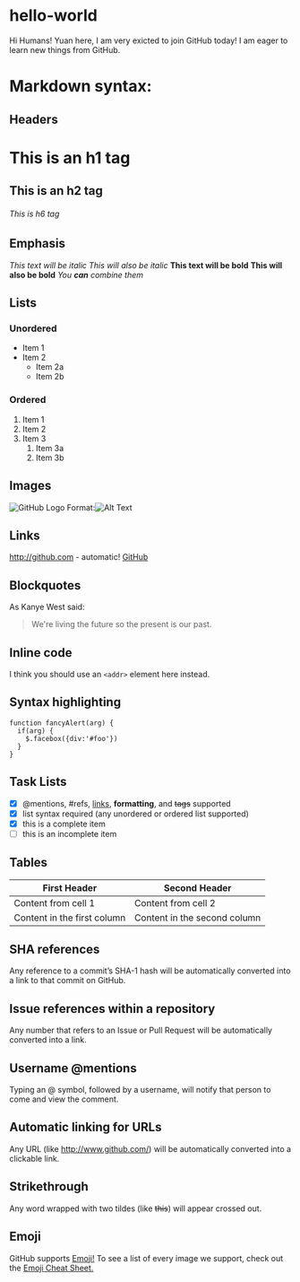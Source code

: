 # hello-world

Hi Humans!
Yuan here, I am very exicted to join GitHub today! I am eager to learn new things from GitHub. 

# Markdown syntax:
## Headers
# This is an h1 tag
## This is an h2 tag
###### This is h6 tag

 ## Emphasis
 *This text will be italic*
_This will also be italic_
**This text will be bold**
__This will also be bold__
_You **can** combine them_

## Lists
### Unordered
 * Item 1
* Item 2
  * Item 2a
  * Item 2b
 
### Ordered
1. Item 1
1. Item 2
1. Item 3
   1. Item 3a
   1. Item 3b

## Images
![GitHub Logo](https://octodex.github.com/images/cat.png)
 Format:![Alt Text](url)
 
 ## Links
 http://github.com - automatic!
[GitHub](http://github.com)
 
 ## Blockquotes
 As Kanye West said:
> We're living the future so
> the present is our past.
 
## Inline code
I think you should use an
`<addr>` element here instead.

## Syntax highlighting
    function fancyAlert(arg) {
      if(arg) {
        $.facebox({div:'#foo'})
      }
    }

## Task Lists
- [x] @mentions, #refs, [links](), **formatting**, and <del>tags</del> supported
- [x] list syntax required (any unordered or ordered list supported)
- [x] this is a complete item
- [ ] this is an incomplete item

## Tables
First Header | Second Header
------------ | -------------
Content from cell 1 | Content from cell 2
Content in the first column | Content in the second column

## SHA references
Any reference to a commit’s SHA-1 hash will be automatically converted into a link to that commit on GitHub.

## Issue references within a repository
Any number that refers to an Issue or Pull Request will be automatically converted into a link.

## Username @mentions
Typing an @ symbol, followed by a username, will notify that person to come and view the comment. 

## Automatic linking for URLs
Any URL (like http://www.github.com/) will be automatically converted into a clickable link.

## Strikethrough
Any word wrapped with two tildes (like ~~this~~) will appear crossed out.

## Emoji
GitHub supports [Emoji!](https://docs.github.com/en/github/writing-on-github/getting-started-with-writing-and-formatting-on-github/basic-writing-and-formatting-syntax#using-emoji)
To see a list of every image we support, check out the [Emoji Cheat Sheet.](https://github.com/ikatyang/emoji-cheat-sheet/blob/master/README.md)

